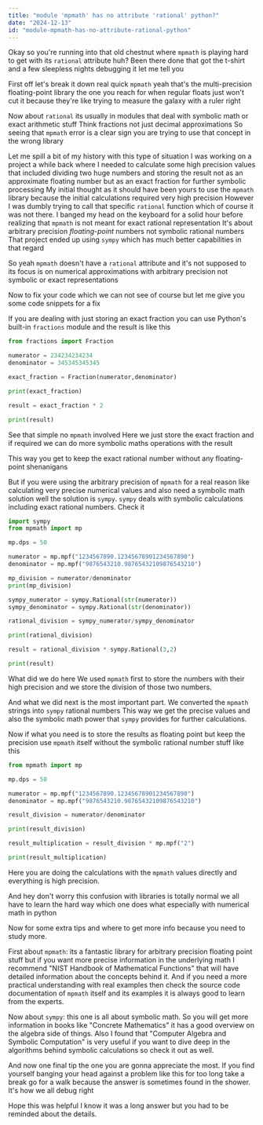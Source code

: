```yaml
---
title: "module 'mpmath' has no attribute 'rational' python?"
date: "2024-12-13"
id: "module-mpmath-has-no-attribute-rational-python"
---
```


Okay so you're running into that old chestnut where `mpmath` is playing hard to get with its `rational` attribute huh? Been there done that got the t-shirt and a few sleepless nights debugging it let me tell you

First off let's break it down real quick `mpmath` yeah that's the multi-precision floating-point library the one you reach for when regular floats just won't cut it because they're like trying to measure the galaxy with a ruler right

Now about `rational` its usually in modules that deal with symbolic math or exact arithmetic stuff Think fractions not just decimal approximations So seeing that `mpmath` error is a clear sign you are trying to use that concept in the wrong library

Let me spill a bit of my history with this type of situation I was working on a project a while back where I needed to calculate some high precision values that included dividing two huge numbers and storing the result not as an approximate floating number but as an exact fraction for further symbolic processing My initial thought as it should have been yours to use the `mpmath` library because the initial calculations required very high precision However I was dumbly trying to call that specific `rational` function which of course it was not there. I banged my head on the keyboard for a solid hour before realizing that `mpmath` is not meant for exact rational representation It's about arbitrary precision *floating-point* numbers not symbolic rational numbers That project ended up using `sympy` which has much better capabilities in that regard

So yeah `mpmath` doesn't have a `rational` attribute and it's not supposed to its focus is on numerical approximations with arbitrary precision not symbolic or exact representations

Now to fix your code which we can not see of course but let me give you some code snippets for a fix

If you are dealing with just storing an exact fraction you can use Python's built-in `fractions` module and the result is like this

```python
from fractions import Fraction

numerator = 234234234234
denominator = 345345345345

exact_fraction = Fraction(numerator,denominator)

print(exact_fraction)

result = exact_fraction * 2

print(result)
```

See that simple no `mpmath` involved Here we just store the exact fraction and if required we can do more symbolic maths operations with the result

This way you get to keep the exact rational number without any floating-point shenanigans

But if you were using the arbitrary precision of `mpmath` for a real reason like calculating very precise numerical values and also need a symbolic math solution well the solution is `sympy`. `sympy` deals with symbolic calculations including exact rational numbers. Check it

```python
import sympy
from mpmath import mp

mp.dps = 50

numerator = mp.mpf("1234567890.12345678901234567890")
denominator = mp.mpf("9876543210.98765432109876543210")

mp_division = numerator/denominator
print(mp_division)

sympy_numerator = sympy.Rational(str(numerator))
sympy_denominator = sympy.Rational(str(denominator))

rational_division = sympy_numerator/sympy_denominator

print(rational_division)

result = rational_division * sympy.Rational(3,2)

print(result)

```

What did we do here We used `mpmath` first to store the numbers with their high precision and we store the division of those two numbers.

And what we did next is the most important part. We converted the `mpmath` strings into `sympy` rational numbers This way we get the precise values and also the symbolic math power that `sympy` provides for further calculations.

Now if what you need is to store the results as floating point but keep the precision use `mpmath` itself without the symbolic rational number stuff like this

```python
from mpmath import mp

mp.dps = 50

numerator = mp.mpf("1234567890.12345678901234567890")
denominator = mp.mpf("9876543210.98765432109876543210")

result_division = numerator/denominator

print(result_division)

result_multiplication = result_division * mp.mpf("2")

print(result_multiplication)

```

Here you are doing the calculations with the `mpmath` values directly and everything is high precision.

And hey don't worry this confusion with libraries is totally normal we all have to learn the hard way which one does what especially with numerical math in python

Now for some extra tips and where to get more info because you need to study more.

First about `mpmath`: its a fantastic library for arbitrary precision floating point stuff but if you want more precise information in the underlying math I recommend "NIST Handbook of Mathematical Functions" that will have detailed information about the concepts behind it. And if you need a more practical understanding with real examples then check the source code documentation of `mpmath` itself and its examples it is always good to learn from the experts.

Now about `sympy`: this one is all about symbolic math. So you will get more information in books like "Concrete Mathematics" it has a good overview on the algebra side of things. Also I found that "Computer Algebra and Symbolic Computation" is very useful if you want to dive deep in the algorithms behind symbolic calculations so check it out as well.

And now one final tip the one you are gonna appreciate the most. If you find yourself banging your head against a problem like this for too long take a break go for a walk because the answer is sometimes found in the shower. It's how we all debug right

Hope this was helpful I know it was a long answer but you had to be reminded about the details.
